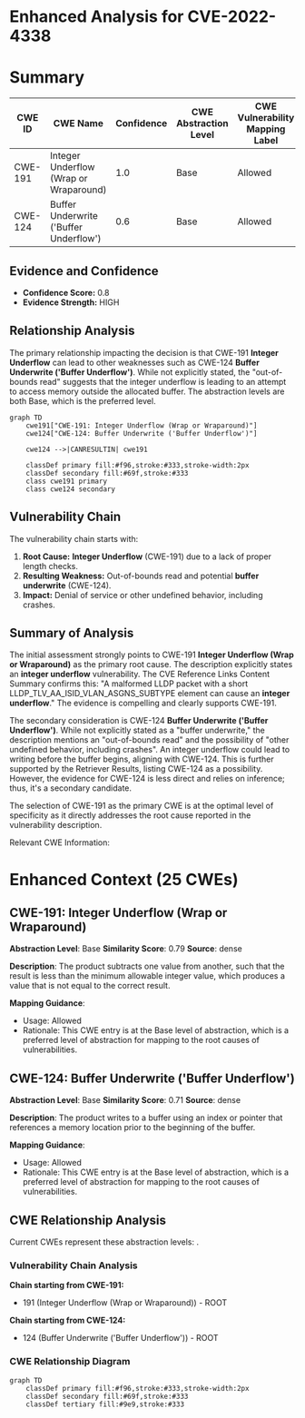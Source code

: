 # Enhanced Analysis for CVE-2022-4338

# Summary
| CWE ID | CWE Name | Confidence | CWE Abstraction Level | CWE Vulnerability Mapping Label | CWE-Vulnerability Mapping Notes |
|---|---|---|---|---|---|
| CWE-191 | Integer Underflow (Wrap or Wraparound) | 1.0 | Base | Allowed | Primary CWE |
| CWE-124 | Buffer Underwrite ('Buffer Underflow') | 0.6 | Base | Allowed | Secondary Candidate |

## Evidence and Confidence

*   **Confidence Score:** 0.8
*   **Evidence Strength:** HIGH

## Relationship Analysis
The primary relationship impacting the decision is that CWE-191 **Integer Underflow** can lead to other weaknesses such as CWE-124 **Buffer Underwrite ('Buffer Underflow')**. While not explicitly stated, the "out-of-bounds read" suggests that the integer underflow is leading to an attempt to access memory outside the allocated buffer. The abstraction levels are both Base, which is the preferred level.

```mermaid
graph TD
    cwe191["CWE-191: Integer Underflow (Wrap or Wraparound)"]
    cwe124["CWE-124: Buffer Underwrite ('Buffer Underflow')"]

    cwe124 -->|CANRESULTIN| cwe191

    classDef primary fill:#f96,stroke:#333,stroke-width:2px
    classDef secondary fill:#69f,stroke:#333
    class cwe191 primary
    class cwe124 secondary
```

## Vulnerability Chain
The vulnerability chain starts with:
1.  **Root Cause:** **Integer Underflow** (CWE-191) due to a lack of proper length checks.
2.  **Resulting Weakness:** Out-of-bounds read and potential **buffer underwrite** (CWE-124).
3.  **Impact:** Denial of service or other undefined behavior, including crashes.

## Summary of Analysis
The initial assessment strongly points to CWE-191 **Integer Underflow (Wrap or Wraparound)** as the primary root cause. The description explicitly states an **integer underflow** vulnerability. The CVE Reference Links Content Summary confirms this: "A malformed LLDP packet with a short LLDP_TLV_AA_ISID_VLAN_ASGNS_SUBTYPE element can cause an **integer underflow**."
The evidence is compelling and clearly supports CWE-191.

The secondary consideration is CWE-124 **Buffer Underwrite ('Buffer Underflow')**. While not explicitly stated as a "buffer underwrite," the description mentions an "out-of-bounds read" and the possibility of "other undefined behavior, including crashes". An integer underflow could lead to writing before the buffer begins, aligning with CWE-124. This is further supported by the Retriever Results, listing CWE-124 as a possibility. However, the evidence for CWE-124 is less direct and relies on inference; thus, it's a secondary candidate.

The selection of CWE-191 as the primary CWE is at the optimal level of specificity as it directly addresses the root cause reported in the vulnerability description.

Relevant CWE Information:

# Enhanced Context (25 CWEs)

## CWE-191: Integer Underflow (Wrap or Wraparound)
**Abstraction Level**: Base
**Similarity Score**: 0.79
**Source**: dense

**Description**:
The product subtracts one value from another, such that the result is less than the minimum allowable integer value, which produces a value that is not equal to the correct result.

**Mapping Guidance**:
- Usage: Allowed
- Rationale: This CWE entry is at the Base level of abstraction, which is a preferred level of abstraction for mapping to the root causes of vulnerabilities.

## CWE-124: Buffer Underwrite ('Buffer Underflow')
**Abstraction Level**: Base
**Similarity Score**: 0.71
**Source**: dense

**Description**:
The product writes to a buffer using an index or pointer that references a memory location prior to the beginning of the buffer.

**Mapping Guidance**:
- Usage: Allowed
- Rationale: This CWE entry is at the Base level of abstraction, which is a preferred level of abstraction for mapping to the root causes of vulnerabilities.


## CWE Relationship Analysis

Current CWEs represent these abstraction levels: .


### Vulnerability Chain Analysis

**Chain starting from CWE-191:**
- 191 (Integer Underflow (Wrap or Wraparound)) - ROOT


**Chain starting from CWE-124:**
- 124 (Buffer Underwrite ('Buffer Underflow')) - ROOT



### CWE Relationship Diagram

```mermaid
graph TD
    classDef primary fill:#f96,stroke:#333,stroke-width:2px
    classDef secondary fill:#69f,stroke:#333
    classDef tertiary fill:#9e9,stroke:#333
```